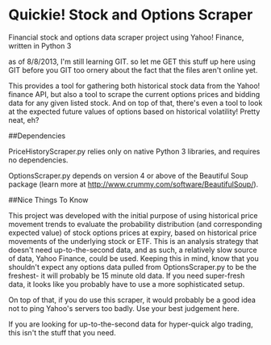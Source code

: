 Quickie! Stock and Options Scraper
===============

Financial stock and options data scraper project using Yahoo! Finance, written in Python 3

as of 8/8/2013, I'm still learning GIT.  so let me GET this stuff up here using GIT before you GIT too ornery about the fact that the files aren't online yet.

This provides a tool for gathering both historical stock data from the Yahoo! finance API, but also a tool to scrape the current options prices and bidding data for any given listed stock.  And on top of that, there's even a tool to look at the expected future values of options based on historical volatility!  Pretty neat, eh?


##Dependencies

PriceHistoryScraper.py relies only on native Python 3 libraries, and requires no dependencies.

OptionsScraper.py depends on version 4 or above of the Beautiful Soup package (learn more at http://www.crummy.com/software/BeautifulSoup/).


##Nice Things To Know

This project was developed with the initial purpose of using historical price movement trends to evaluate the probability distribution (and corresponding expected value) of stock options prices at expiry, based on historical price movements of the underlying stock or ETF.  This is an analysis strategy that doesn't need up-to-the-second data, and as such, a relatively slow source of data, Yahoo Finance, could be used.  Keeping this in mind, know that you shouldn't expect any options data pulled from OptionsScraper.py to be the freshest- it will probably be 15 minute old data.  If you need super-fresh data, it looks like you probably have to use a more sophisticated setup.

On top of that, if you do use this scraper, it would probably be a good idea not to ping Yahoo's servers too badly.  Use your best judgement here.

If you are looking for up-to-the-second data for hyper-quick algo trading, this isn't the stuff that you need.
